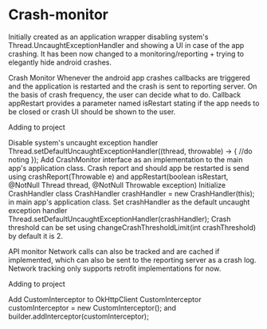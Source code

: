 # Crash-monitor

Initially created as an application wrapper disabling system's Thread.UncaughtExceptionHandler and showing a UI in case of the app crashing.
It has been now changed to a monitoring/reporting + trying to elegantly hide android crashes.

Crash Monitor
Whenever the android app crashes callbacks are triggered and the application is restarted and the crash is sent to reporting server. On the basis of crash frequency, the user can decide what to do. Callback appRestart provides a parameter named isRestart stating if the app needs to be closed or crash UI should be shown to the user.

Adding to project

Disable system's uncaught exception handler Thread.setDefaultUncaughtExceptionHandler((thread, throwable) -> { //do noting });
Add CrashMonitor interface as an implementation to the main app's application class.
Crash report and should app be restarted is send using crashReport(Throwable e) and appRestart(boolean isRestart, @NotNull Thread thread, @NotNull Throwable exception)
Initialize CrashHandler class CrashHandler crashHandler = new CrashHandler(this); in main app's application class.
Set crashHandler as the default uncaught exception handler Thread.setDefaultUncaughtExceptionHandler(crashHandler);
Crash threshold can be set using changeCrashThresholdLimit(int crashThreshold) by default it is 2.

API monitor
Network calls can also be tracked and are cached if implemented, which can also be sent to the reporting server as a crash log.
Network tracking only supports retrofit implementations for now.

Adding to project

Add CustomInterceptor to OkHttpClient CustomInterceptor customInterceptor = new CustomInterceptor(); and builder.addInterceptor(customInterceptor);
